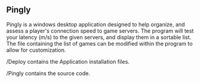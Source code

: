 
## Pingly
Pingly is a windows desktop application designed to help organize, and assess a player's connection speed to game servers. The program will test your latency (m/s) to the given servers, and display them in a sortable list. The file containing the list of games can be modified within the program to allow for customization.

/Deploy contains the Application installation files.

/Pingly contains the source code.
